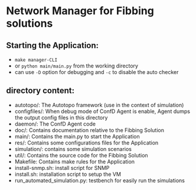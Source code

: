 # Network Manager for Fibbing solutions
## Starting the Application:
 * ```make manager-CLI```
 * or ```python main/main.py``` from the working directory
 * can use ```-D``` option for debugging and ```-c``` to disable the auto checker

## directory content:
 * autotopo/: The Autotopo framework (use in the context of simulation)
 * configfiles/: When debug mode of ConfD Agent is enable, Agent dumps the
                output config files in this directory
 * daemon/: The ConfD Agent code
 * doc/: Contains documentation relative to the Fibbing Solution
 * main/:  Contains the main.py to start the Application
 * res/: Contains some configurations files for the Application
 * simulation/: contains some simulation scenarios
 * util/: Contains the source code for the Fibbing Solution
 * Makefile: Contains make rules for the Application
 * install-snmp.sh: install script for SNMP
 * install.sh: installation script to setup the VM
 * run_automated_simulation.py: testbench for easily run the simulations
